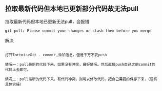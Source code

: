 
## 拉取最新代码但本地已更新部分代码故无法pull

拉取最新代码但本地已更新无法pull，会报错
```text
git pull: Please commit your changes or stash them before you merge
```

解决
```text

打开TortoiseGit - commit,添加信息，但是千万不要push

情况一：pull最新的代码下来，如果没有冲突，最好情况。然后直接push自己之前commit的代码上去即可。

情况二：pull最新的代码下来，有代码冲突，则可以修改代码，把自己需要的保存下来，（没有具体实操）


```
